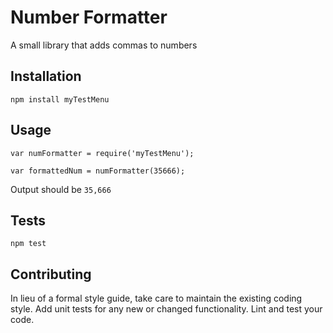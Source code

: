 Number Formatter
=========

A small library that adds commas to numbers

## Installation

  `npm install myTestMenu`

## Usage

    var numFormatter = require('myTestMenu');

    var formattedNum = numFormatter(35666);
  
  
  Output should be `35,666`


## Tests

  `npm test`

## Contributing

In lieu of a formal style guide, take care to maintain the existing coding style. Add unit tests for any new or changed functionality. Lint and test your code.